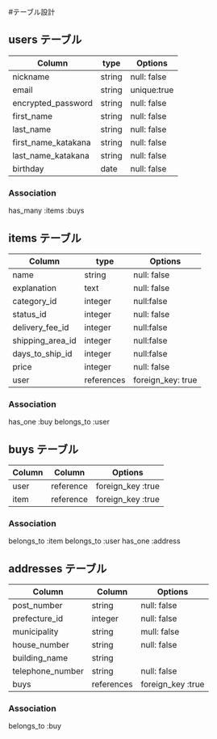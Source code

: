 #テーブル設計

## users テーブル

| Column              | type       | Options     |
|---------------------|------------|-------------|
| nickname            | string     | null: false |
| email               | string     | unique:true |
| encrypted_password  | string     | null: false |
| first_name          | string     | null: false |
| last_name           | string     | null: false |
| first_name_katakana | string     | null: false |
| last_name_katakana  | string     | null: false |
| birthday            | date       | null: false |


### Association
has_many :items :buys


## items テーブル

| Column           | type       | Options           |
|------------------|------------|-------------------|
|      name        | string     | null: false       |
| explanation      | text       | null: false       |
| category_id      | integer    | null:false        |
| status_id        | integer    | null: false       |
| delivery_fee_id  | integer    | null:false        |
| shipping_area_id | integer    | null:false        |
| days_to_ship_id  | integer    | null:false        |
| price            | integer    | null: false       |
| user             | references | foreign_key: true |

### Association
has_one :buy
belongs_to :user


## buys テーブル

| Column        | Column    | Options             |
|---------------|-----------|---------------------|
| user          | reference | foreign_key :true |
| item          | reference | foreign_key :true |

### Association
belongs_to :item
belongs_to :user
has_one :address

## addresses テーブル

| Column           | Column     | Options           |
|------------------|------------|-------------------|
| post_number      | string     | null: false       |
| prefecture_id    | integer    | null: false       |
| municipality     | string     | mull: false       |
| house_number     | string     | null: false       |
| building_name    | string     |                   |
| telephone_number | string     | null: false       |
| buys             | references | foreign_key :true |

### Association
belongs_to :buy









